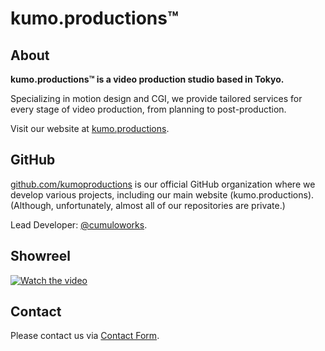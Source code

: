 # kumo.productions™

## About

**kumo.productions™ is a video production studio based in Tokyo.**

Specializing in motion design and CGI, we provide tailored services for every stage of video production, from planning to post-production.

Visit our website at [kumo.productions](https://kumo.productions/en/about).

## GitHub

[github.com/kumoproductions](https://github.com/kumoproductions) is our official GitHub organization where we develop various projects, including our main website (kumo.productions). (Although, unfortunately, almost all of our repositories are private.)

Lead Developer: [@cumuloworks](https://github.com/cumuloworks).

## Showreel

[![Watch the video](https://img.youtube.com/vi/8aNl_7fvrrk/maxresdefault.jpg)](https://youtu.be/8aNl_7fvrrk)

## Contact

Please contact us via [Contact Form](https://kumo.productions/en/contact).
